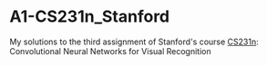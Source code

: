 # A1-CS231n_Stanford
My solutions to the third assignment of Stanford's course [CS231n](http://cs231n.stanford.edu/index.html): Convolutional Neural Networks for Visual Recognition
